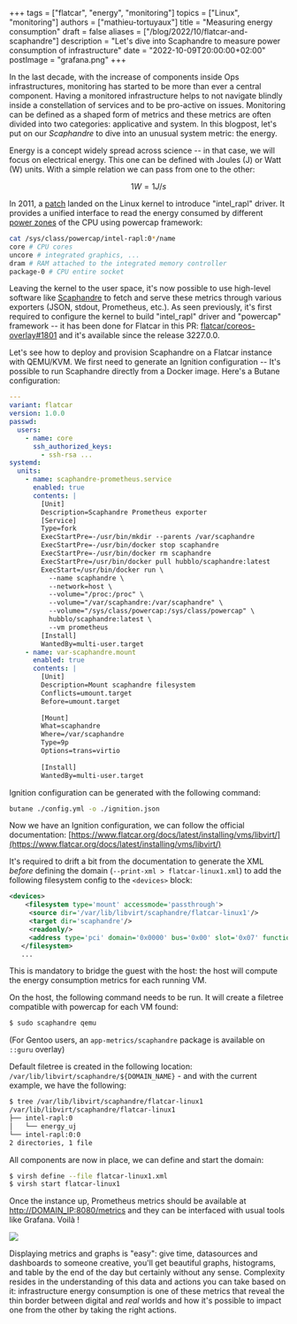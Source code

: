 +++
tags = ["flatcar", "energy", "monitoring"]
topics = ["Linux", "monitoring"]
authors = ["mathieu-tortuyaux"]
title = "Measuring energy consumption"
draft = false
aliases = ["/blog/2022/10/flatcar-and-scaphandre"]
description = "Let's dive into Scaphandre to measure power consumption of infrastructure"
date = "2022-10-09T20:00:00+02:00"
postImage = "grafana.png"
+++

In the last decade, with the increase of components inside Ops
infrastructures, monitoring has started to be more than ever a central
component. Having a monitored infrastructure helps to not navigate
blindly inside a constellation of services and to be pro-active on
issues. Monitoring can be defined as a shaped form of metrics and these
metrics are often divided into two categories: applicative and system.
In this blogpost, let's put on our *Scaphandre* to dive into an unusual
system metric: the energy.

Energy is a concept widely spread across science -- in that case, we
will focus on electrical energy. This one can be defined with Joules (J)
or Watt (W) units. With a simple relation we can pass from one to the
other:

$$ 1 W = 1 J / s $$

In 2011, a [patch](https://lwn.net/Articles/444887/) landed on the Linux
kernel to introduce "intel_rapl" driver. It provides a unified interface
to read the energy consumed by different [power
zones](https://helda.helsinki.fi/bitstream/handle/10138/321707/RAPL_in_Action_Experiences_in_Using_RAPL_for_Power_Measurements.pd)
of the CPU using powercap framework:

```bash
cat /sys/class/powercap/intel-rapl:0*/name
core # CPU cores
uncore # integrated graphics, ...
dram # RAM attached to the integrated memory controller
package-0 # CPU entire socket
```

Leaving the kernel to the user space, it's now possible to use
high-level software like
[Scaphandre](https://github.com/hubblo-org/scaphandre) to fetch and
serve these metrics through various exporters (JSON, stdout, Prometheus,
etc.).
As seen previously, it's first required to configure the kernel to build
"intel_rapl" driver and "powercap" framework -- it has been done for
Flatcar in this PR:
[flatcar/coreos-overlay#1801](https://github.com/flatcar-linux/coreos-overlay/pull/1801)
and it's available since the release 3227.0.0.

Let's see how to deploy and provision Scaphandre on a Flatcar instance
with QEMU/KVM. We first need to generate an Ignition configuration --
It's possible to run Scaphandre directly from a Docker image. Here's a
Butane configuration:

```yaml
---
variant: flatcar
version: 1.0.0
passwd:
  users:
    - name: core
      ssh_authorized_keys:
        - ssh-rsa ...
systemd:
  units:
    - name: scaphandre-prometheus.service
      enabled: true
      contents: |
        [Unit]
        Description=Scaphandre Prometheus exporter
        [Service]
        Type=fork
        ExecStartPre=-/usr/bin/mkdir --parents /var/scaphandre
        ExecStartPre=-/usr/bin/docker stop scaphandre
        ExecStartPre=-/usr/bin/docker rm scaphandre
        ExecStartPre=/usr/bin/docker pull hubblo/scaphandre:latest
        ExecStart=/usr/bin/docker run \
          --name scaphandre \
          --network=host \
          --volume="/proc:/proc" \
          --volume="/var/scaphandre:/var/scaphandre" \
          --volume="/sys/class/powercap:/sys/class/powercap" \
          hubblo/scaphandre:latest \
          --vm prometheus
        [Install]
        WantedBy=multi-user.target
    - name: var-scaphandre.mount
      enabled: true
      contents: |
        [Unit]
        Description=Mount scaphandre filesystem
        Conflicts=umount.target
        Before=umount.target
        
        [Mount]
        What=scaphandre
        Where=/var/scaphandre
        Type=9p
        Options=trans=virtio
        
        [Install]
        WantedBy=multi-user.target
```

Ignition configuration can be generated with the following command:

```bash
butane ./config.yml -o ./ignition.json
```

Now we have an Ignition configuration, we can follow the official
documentation: [https://www.flatcar.org/docs/latest/installing/vms/libvirt/](https://www.flatcar.org/docs/latest/installing/vms/libvirt/)

It's required to drift a bit from the documentation to generate the XML
*before* defining the domain (`--print-xml > flatcar-linux1.xml`) to
add the following filesystem config to the `<devices>` block:

```xml
<devices>
    <filesystem type='mount' accessmode='passthrough'>
     <source dir='/var/lib/libvirt/scaphandre/flatcar-linux1'/>
     <target dir='scaphandre'/>
     <readonly/>
     <address type='pci' domain='0x0000' bus='0x00' slot='0x07' function='0x0'/>
   </filesystem>
   ...
```

This is mandatory to bridge the guest with the host: the host will
compute the energy consumption metrics for each running VM.

On the host, the following command needs to be run. It will create a
filetree compatible with powercap for each VM found:

```bash
$ sudo scaphandre qemu
```

(For Gentoo users, an `app-metrics/scaphandre` package is available on
`::guru` overlay)

Default filetree is created in the following location:
`/var/lib/libvirt/scaphandre/${DOMAIN_NAME}` - and with the current
example, we have the following:

```bash
$ tree /var/lib/libvirt/scaphandre/flatcar-linux1
/var/lib/libvirt/scaphandre/flatcar-linux1
├── intel-rapl:0
│   └── energy_uj
└── intel-rapl:0:0
2 directories, 1 file
```

All components are now in place, we can define and start the domain:

```bash
$ virsh define --file flatcar-linux1.xml
$ virsh start flatcar-linux1
```

Once the instance up, Prometheus metrics should be available at
<http://DOMAIN_IP:8080/metrics> and they can be interfaced with usual
tools like Grafana. Voilà !

![](/media/scaphandre-2022/grafana.png)

Displaying metrics and graphs is "easy": give time, datasources and
dashboards to someone creative, you'll get beautiful graphs, histograms,
and table by the end of the day but certainly without any sense.
Complexity resides in the understanding of this data and actions you can
take based on it: infrastructure energy consumption is one of these
metrics that reveal the thin border between digital and *real* worlds
and how it's possible to impact one from the other by taking the right
actions.
